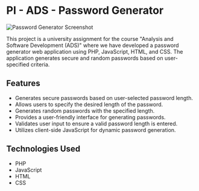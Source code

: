 # PI - ADS - Password Generator

![Password Generator Screenshot](screenshot.png)

This project is a university assignment for the course "Analysis and Software Development (ADS)" where we have developed a password generator web application using PHP, JavaScript, HTML, and CSS. The application generates secure and random passwords based on user-specified criteria.

## Features

- Generates secure passwords based on user-selected password length.
- Allows users to specify the desired length of the password.
- Generates random passwords with the specified length.
- Provides a user-friendly interface for generating passwords.
- Validates user input to ensure a valid password length is entered.
- Utilizes client-side JavaScript for dynamic password generation.

## Technologies Used

- PHP
- JavaScript
- HTML
- CSS
